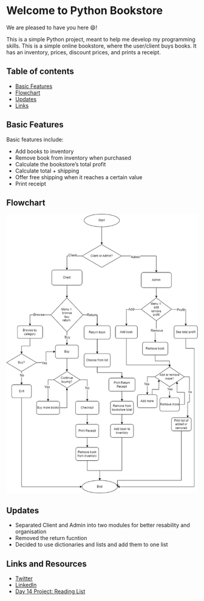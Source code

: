 
# Welcome to Python Bookstore

We are pleased to have you here :smile:!

This is a simple Python project, meant to help me develop my programming skills. This is a simple online bookstore, where the user/client buys books. It has an inventory, prices, discount prices, and prints a receipt.

## Table of contents

- [Basic Features](#basic-features)
- [Flowchart](#flowchart)
- [Updates](#updates)
- [Links](#links-and-resources)

## Basic Features

Basic features include:

- Add books to inventory
- Remove book from inventory when purchased
- Calculate the bookstore’s total profit
- Calculate total + shipping
- Offer free shipping when it reaches a certain value
- Print receipt


## Flowchart

![flowchart](python-bookstore-flowchart.png)


## Updates
- Separated Client and Admin into two modules for better resability and organisation
- Removed the return fucntion
- Decided to use dictionaries and lists and add them to one list




## Links and Resources
- [Twitter](https://twitter.com/v_chipeja)
- [LinkedIn](https://www.linkedin.com/in/ivana-chipeja/)
- [Day 14 Project: Reading List](https://teclado.com/30-days-of-python/python-30-day-14-project-regular/)

